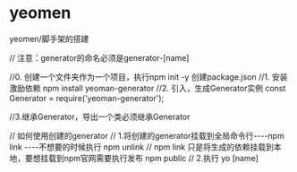 # yeomen
yeomen/脚手架的搭建

   
// 注意：generator的命名必须是generator-[name]

//0. 创建一个文件夹作为一个项目，执行npm init -y 创建package.json
//1. 安装激励依赖 npm install yeoman-generator
//2. 引入，生成Generator实例
const Generator = require('yeoman-generator');

//3.继承Generator，导出一个类必须继承Generator


// 如何使用创建的generator
//  1.将创建的generator挂载到全局命令行----npm link ----不想要的时候执行 npm unlink
// npm link 只是将生成的依赖挂载到本地，要想挂载到npm官网需要执行发布 npm public
//  2.执行 yo [name]   

